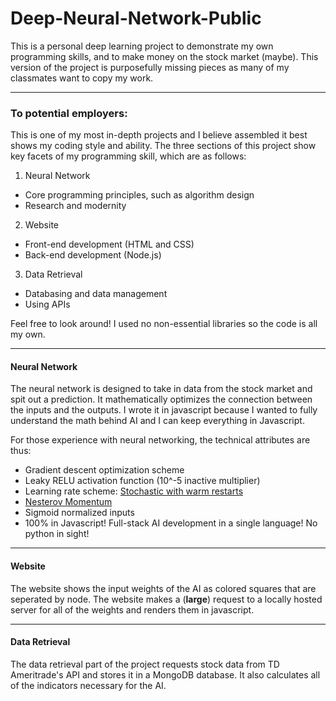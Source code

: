 # Deep-Neural-Network-Public
This is a personal deep learning project to demonstrate my own programming skills, and to make money on the stock market (maybe).
This version of the project is purposefully missing pieces as many of my classmates want to copy my work.

---

### **To potential employers:**
This is one of my most in-depth projects and I believe assembled it best shows my coding style and ability.
The three sections of this project show key facets of my programming skill, which are as follows:

1. Neural Network
  * Core programming principles, such as algorithm design
  * Research and modernity
2. Website
  * Front-end development (HTML and CSS)
  * Back-end development (Node.js)
3. Data Retrieval
  * Databasing and data management
  * Using APIs

Feel free to look around! I used no non-essential libraries so the code is all my own.

---

#### Neural Network

The neural network is designed to take in data from the stock market and spit out a prediction. It mathematically optimizes the connection between the inputs and the outputs. I wrote it in javascript because I wanted to fully understand the math behind AI and I can keep everything in Javascript. 

For those experience with neural networking, the technical attributes are thus:
* Gradient descent optimization scheme
* Leaky RELU activation function (10^-5 inactive multiplier)
* Learning rate scheme: [Stochastic with warm restarts](https://arxiv.org/pdf/1608.03983.pdf)
* [Nesterov Momentum](http://cs231n.github.io/neural-networks-3/)
* Sigmoid normalized inputs
* 100% in Javascript! Full-stack AI development in a single language! No python in sight!

---
 
#### Website

The website shows the input weights of the AI as colored squares that are seperated by node. The website makes a (**large**) request to a locally hosted server for all of the weights and renders them in javascript.

---

#### Data Retrieval

The data retrieval part of the project requests stock data from TD Ameritrade's API and stores it in a MongoDB database. It also calculates all of the indicators necessary for the AI.
  
  
